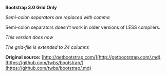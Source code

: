 __Bootstrap 3.0 Grid Only__

_Semi-colon separators are replaced with comma_

Semi-colon separators doesn't work in older versions of LESS compilers. 

_This version does now_

*The grid-file is extended to 24 columns*

**Original source:**
[http://getbootstrap.com/](http://getbootstrap.com/.md)
[https://github.com/twbs/bootstrap/](https://github.com/twbs/bootstrap/.md)